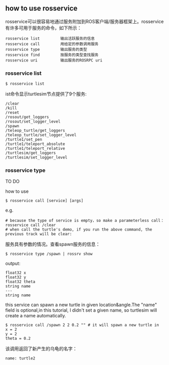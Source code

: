 ## how to use rosservice
rosservice可以很容易地通过服务附加到ROS客户端/服务器框架上。rosservice有许多可用于服务的命令，如下所示：
```
rosservice list         输出活跃服务的信息
rosservice call         用给定的参数调用服务
rosservice type         输出服务的类型
rosservice find         按服务的类型查找服务
rosservice uri          输出服务的ROSRPC uri
```

### rosservice list
```
$ rosservice list
```
ist命令显示turtlesim节点提供了9个服务:
```
/clear
/kill
/reset
/rosout/get_loggers
/rosout/set_logger_level
/spawn
/teleop_turtle/get_loggers
/teleop_turtle/set_logger_level
/turtle1/set_pen
/turtle1/teleport_absolute
/turtle1/teleport_relative
/turtlesim/get_loggers
/turtlesim/set_logger_level
```

### rosservice type
TO DO

how to use
```
$ rosservice call [service] [args]
```
e.g.
```
# because the type of service is empty，so make a parameterless call：
rosservice call /clear
# when call the turtle's demo, if you run the above command, the previous track will be clear:
```

服务具有参数的情况。查看spawn服务的信息：
```
$ rosservice type /spawn | rossrv show
```
output:
```
float32 x
float32 y
float32 theta
string name
---
string name
```

this service can spawn a new turtle in given location&angle.The "name" field is optional,in this tutorial, I didn't set a given name, so turtlesim will create a name automatically.
```
$ rosservice call /spawn 2 2 0.2 "" # it will spawn a new turtle in
x = 2 
y = 2
theta = 0.2
```

该调用返回了新产生的乌龟的名字：
```
name: turtle2
```
